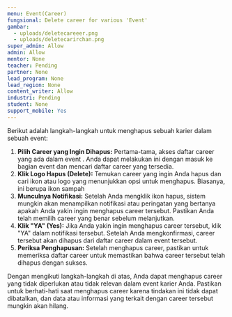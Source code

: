 ```yaml
---
menu: Event(Career)
fungsional: Delete career for various 'Event'
gambar:
  - uploads/deletecareeer.png
  - uploads/deletecarirchan.png
super_admin: Allow
admin: Allow
mentor: None
teacher: Pending
partner: None
lead_program: None
lead_region: None
content_writer: Allow
industri: Pending
student: None
support_mobile: Yes
---
```

Berikut adalah langkah-langkah untuk menghapus sebuah karier dalam sebuah event:

1. **Pilih Career yang Ingin Dihapus:** Pertama-tama, akses daftar career yang ada dalam event . Anda dapat melakukan ini dengan masuk ke bagian event dan mencari daftar career yang tersedia.
2. **Klik Logo Hapus (Delete):** Temukan career yang ingin Anda hapus dan cari ikon atau logo yang menunjukkan opsi untuk menghapus. Biasanya, ini berupa ikon sampah 
3. **Munculnya Notifikasi:** Setelah Anda mengklik ikon hapus, sistem mungkin akan menampilkan notifikasi atau peringatan yang bertanya apakah Anda yakin ingin menghapus career tersebut. Pastikan Anda telah memilih career yang benar sebelum melanjutkan.
4. **Klik "YA" (Yes):** Jika Anda yakin ingin menghapus career tersebut, klik "YA" dalam notifikasi tersebut. Setelah Anda mengkonfirmasi, career tersebut akan dihapus dari daftar career dalam event tersebut.
5. **Periksa Penghapusan:** Setelah menghapus career, pastikan untuk memeriksa daftar career untuk memastikan bahwa career tersebut telah dihapus dengan sukses.

Dengan mengikuti langkah-langkah di atas, Anda dapat menghapus career yang tidak diperlukan atau tidak relevan dalam event karier Anda. Pastikan untuk berhati-hati saat menghapus career karena tindakan ini tidak dapat dibatalkan, dan data atau informasi yang terkait dengan career tersebut mungkin akan hilang.